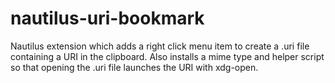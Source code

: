 # nautilus-uri-bookmark

Nautilus extension which adds a right click menu item to create a .uri file containing a URI in the clipboard.  Also installs a mime type and helper script so that opening the .uri file launches the URI with xdg-open.
